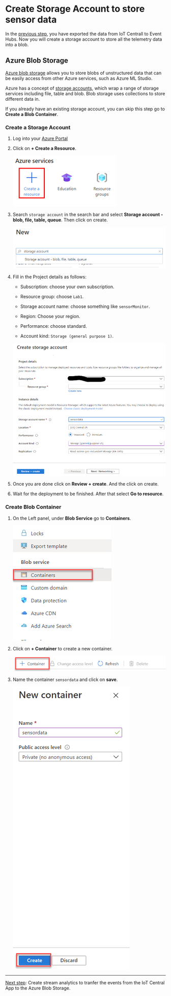 # Create Storage Account to store sensor data

In the [previous step](Create_event_hubs.md), you have exported the data from IoT Centrall to Event Hubs. Now you will create a storage account to store all the telemetry data into a blob.

## Azure Blob Storage

[Azure blob storage](https://azure.microsoft.com/services/storage/blobs/?WT.mc_id=agrohack-github-jabenn) allows you to store blobs of unstructured data that can be easily access from other Azure services, such as Azure ML Studio.

Azure has a concept of [storage accounts](https://docs.microsoft.com/azure/storage/common/storage-account-overview/?WT.mc_id=agrohack-github-jabenn), which wrap a range of storage services including file, table and blob. Blob storage uses collections to store different data in.

If you already have an existing storage account, you can skip this step go to **Create a Blob Container**.

### Create a Storage Account

1. Log into your [Azure Portal](https://portal.azure.com/)

1. Click on **+ Create a Resource**.

    ![create resource](./media/create_resource.png)

1. Search `storage account` in the search bar and select **Storage account - blob, file, table, queue**. Then click on create.

    ![search storage account](./media/search_storage_account.png)

1. Fill in the Project details as follows:

    * Subscription: choose your own subscription.

    * Resource group: choose `Lab1`.

    * Storage account name: choose something like `sensorMonitor`.

    * Region: Choose your region.

    * Performance: choose standard.

    * Account kind: `Storage (general purpose 1)`.

    ![storage account details details](./media/create_storage_account.png)

1. Once you are done click on **Review + create**. And the click on create.

1. Wait for the deployment to be finished. After that select **Go to resource**.

### Create Blob Container

1. On the Left panel, under **Blob Service** go to **Containers**.

    ![storage explorer](./media/blob_container.png)

1. Click on **+ Container** to create a new container.

    ![new container](./media/add_container.png)

1. Name the container `sensordata` and click on **save**.

    ![new container](./media/new_container.png)

---------------

[Next step](Create_stream_analytics.md): Create stream analytics to tranfer the events from the IoT Central App to the Azure Blob Storage.
